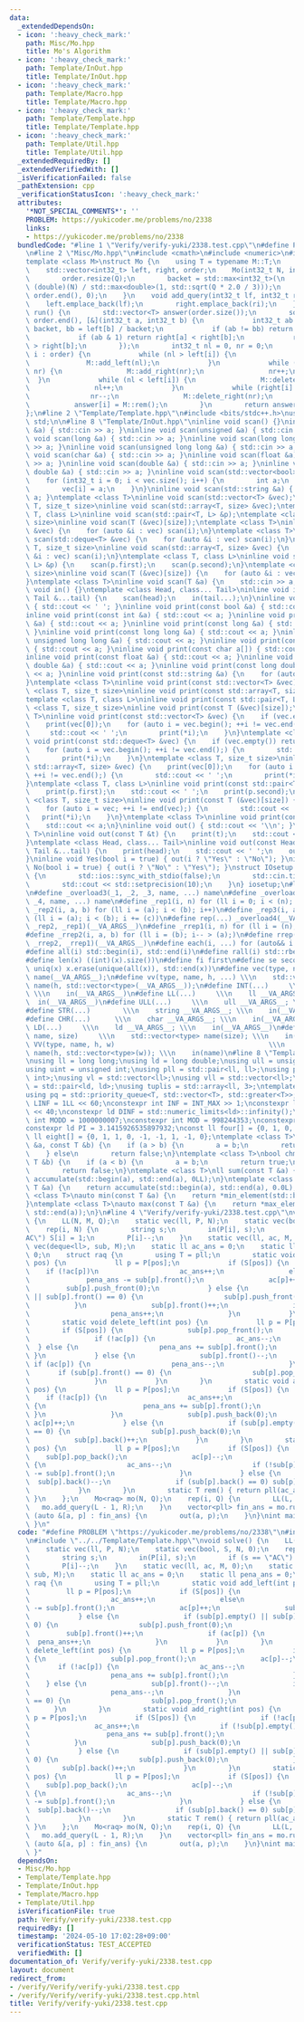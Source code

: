 ```yaml
---
data:
  _extendedDependsOn:
  - icon: ':heavy_check_mark:'
    path: Misc/Mo.hpp
    title: Mo's Algorithm
  - icon: ':heavy_check_mark:'
    path: Template/InOut.hpp
    title: Template/InOut.hpp
  - icon: ':heavy_check_mark:'
    path: Template/Macro.hpp
    title: Template/Macro.hpp
  - icon: ':heavy_check_mark:'
    path: Template/Template.hpp
    title: Template/Template.hpp
  - icon: ':heavy_check_mark:'
    path: Template/Util.hpp
    title: Template/Util.hpp
  _extendedRequiredBy: []
  _extendedVerifiedWith: []
  _isVerificationFailed: false
  _pathExtension: cpp
  _verificationStatusIcon: ':heavy_check_mark:'
  attributes:
    '*NOT_SPECIAL_COMMENTS*': ''
    PROBLEM: https://yukicoder.me/problems/no/2338
    links:
    - https://yukicoder.me/problems/no/2338
  bundledCode: "#line 1 \"Verify/verify-yuki/2338.test.cpp\"\n#define PROBLEM \"https://yukicoder.me/problems/no/2338\"\
    \n#line 2 \"Misc/Mo.hpp\"\n#include <cmath>\n#include <numeric>\n#include <vector>\n\
    template <class M>\nstruct Mo {\n    using T = typename M::T;\n    int32_t backet;\n\
    \    std::vector<int32_t> left, right, order;\n    Mo(int32_t N, int32_t Q) {\n\
    \        order.resize(Q);\n        backet = std::max<int32_t>(\n            1,\
    \ (double)(N) / std::max<double>(1, std::sqrt(Q * 2.0 / 3)));\n        std::iota(order.begin(),\
    \ order.end(), 0);\n    }\n    void add_query(int32_t lf, int32_t ri) {\n    \
    \    left.emplace_back(lf);\n        right.emplace_back(ri);\n    }\n    std::vector<T>\
    \ run() {\n        std::vector<T> answer(order.size());\n        sort(order.begin(),\
    \ order.end(), [&](int32_t a, int32_t b) {\n            int32_t ab = left[a] /\
    \ backet, bb = left[b] / backet;\n            if (ab != bb) return ab < bb;\n\
    \            if (ab & 1) return right[a] < right[b];\n            return right[a]\
    \ > right[b];\n        });\n        int32_t nl = 0, nr = 0;\n        for (int32_t\
    \ i : order) {\n            while (nl > left[i]) {\n                nl--;\n  \
    \              M::add_left(nl);\n            }\n            while (right[i] >\
    \ nr) {\n                M::add_right(nr);\n                nr++;\n          \
    \  }\n            while (nl < left[i]) {\n                M::delete_left(nl);\n\
    \                nl++;\n            }\n            while (right[i] < nr) {\n \
    \               nr--;\n                M::delete_right(nr);\n            }\n \
    \           answer[i] = M::rem();\n        }\n        return answer;\n    }\n\
    };\n#line 2 \"Template/Template.hpp\"\n#include <bits/stdc++.h>\nusing namespace\
    \ std;\n\n#line 8 \"Template/InOut.hpp\"\ninline void scan() {}\ninline void scan(int\
    \ &a) { std::cin >> a; }\ninline void scan(unsigned &a) { std::cin >> a; }\ninline\
    \ void scan(long &a) { std::cin >> a; }\ninline void scan(long long &a) { std::cin\
    \ >> a; }\ninline void scan(unsigned long long &a) { std::cin >> a; }\ninline\
    \ void scan(char &a) { std::cin >> a; }\ninline void scan(float &a) { std::cin\
    \ >> a; }\ninline void scan(double &a) { std::cin >> a; }\ninline void scan(long\
    \ double &a) { std::cin >> a; }\ninline void scan(std::vector<bool> &vec) {\n\
    \    for (int32_t i = 0; i < vec.size(); i++) {\n        int a;\n        scan(a);\n\
    \        vec[i] = a;\n    }\n}\ninline void scan(std::string &a) { std::cin >>\
    \ a; }\ntemplate <class T>\ninline void scan(std::vector<T> &vec);\ntemplate <class\
    \ T, size_t size>\ninline void scan(std::array<T, size> &vec);\ntemplate <class\
    \ T, class L>\ninline void scan(std::pair<T, L> &p);\ntemplate <class T, size_t\
    \ size>\ninline void scan(T (&vec)[size]);\ntemplate <class T>\ninline void scan(std::vector<T>\
    \ &vec) {\n    for (auto &i : vec) scan(i);\n}\ntemplate <class T>\ninline void\
    \ scan(std::deque<T> &vec) {\n    for (auto &i : vec) scan(i);\n}\ntemplate <class\
    \ T, size_t size>\ninline void scan(std::array<T, size> &vec) {\n    for (auto\
    \ &i : vec) scan(i);\n}\ntemplate <class T, class L>\ninline void scan(std::pair<T,\
    \ L> &p) {\n    scan(p.first);\n    scan(p.second);\n}\ntemplate <class T, size_t\
    \ size>\ninline void scan(T (&vec)[size]) {\n    for (auto &i : vec) scan(i);\n\
    }\ntemplate <class T>\ninline void scan(T &a) {\n    std::cin >> a;\n}\ninline\
    \ void in() {}\ntemplate <class Head, class... Tail>\ninline void in(Head &head,\
    \ Tail &...tail) {\n    scan(head);\n    in(tail...);\n}\ninline void print()\
    \ { std::cout << ' '; }\ninline void print(const bool &a) { std::cout << a; }\n\
    inline void print(const int &a) { std::cout << a; }\ninline void print(const unsigned\
    \ &a) { std::cout << a; }\ninline void print(const long &a) { std::cout << a;\
    \ }\ninline void print(const long long &a) { std::cout << a; }\ninline void print(const\
    \ unsigned long long &a) { std::cout << a; }\ninline void print(const char &a)\
    \ { std::cout << a; }\ninline void print(const char a[]) { std::cout << a; }\n\
    inline void print(const float &a) { std::cout << a; }\ninline void print(const\
    \ double &a) { std::cout << a; }\ninline void print(const long double &a) { std::cout\
    \ << a; }\ninline void print(const std::string &a) {\n    for (auto &&i : a) print(i);\n\
    }\ntemplate <class T>\ninline void print(const std::vector<T> &vec);\ntemplate\
    \ <class T, size_t size>\ninline void print(const std::array<T, size> &vec);\n\
    template <class T, class L>\ninline void print(const std::pair<T, L> &p);\ntemplate\
    \ <class T, size_t size>\ninline void print(const T (&vec)[size]);\ntemplate <class\
    \ T>\ninline void print(const std::vector<T> &vec) {\n    if (vec.empty()) return;\n\
    \    print(vec[0]);\n    for (auto i = vec.begin(); ++i != vec.end();) {\n   \
    \     std::cout << ' ';\n        print(*i);\n    }\n}\ntemplate <class T>\ninline\
    \ void print(const std::deque<T> &vec) {\n    if (vec.empty()) return;\n    print(vec[0]);\n\
    \    for (auto i = vec.begin(); ++i != vec.end();) {\n        std::cout << ' ';\n\
    \        print(*i);\n    }\n}\ntemplate <class T, size_t size>\ninline void print(const\
    \ std::array<T, size> &vec) {\n    print(vec[0]);\n    for (auto i = vec.begin();\
    \ ++i != vec.end();) {\n        std::cout << ' ';\n        print(*i);\n    }\n\
    }\ntemplate <class T, class L>\ninline void print(const std::pair<T, L> &p) {\n\
    \    print(p.first);\n    std::cout << ' ';\n    print(p.second);\n}\ntemplate\
    \ <class T, size_t size>\ninline void print(const T (&vec)[size]) {\n    print(vec[0]);\n\
    \    for (auto i = vec; ++i != end(vec);) {\n        std::cout << ' ';\n     \
    \   print(*i);\n    }\n}\ntemplate <class T>\ninline void print(const T &a) {\n\
    \    std::cout << a;\n}\ninline void out() { std::cout << '\\n'; }\ntemplate <class\
    \ T>\ninline void out(const T &t) {\n    print(t);\n    std::cout << '\\n';\n\
    }\ntemplate <class Head, class... Tail>\ninline void out(const Head &head, const\
    \ Tail &...tail) {\n    print(head);\n    std::cout << ' ';\n    out(tail...);\n\
    }\ninline void Yes(bool i = true) { out(i ? \"Yes\" : \"No\"); }\ninline void\
    \ No(bool i = true) { out(i ? \"No\" : \"Yes\"); }\nstruct IOsetup {\n    IOsetup()\
    \ {\n        std::ios::sync_with_stdio(false);\n        std::cin.tie(nullptr);\n\
    \        std::cout << std::setprecision(10);\n    }\n} iosetup;\n#line 1 \"Template/Macro.hpp\"\
    \n#define _overload3(_1, _2, _3, name, ...) name\n#define _overload4(_1, _2, _3,\
    \ _4, name, ...) name\n#define _rep1(i, n) for (ll i = 0; i < (n); i++)\n#define\
    \ _rep2(i, a, b) for (ll i = (a); i < (b); i++)\n#define _rep3(i, a, b, c) for\
    \ (ll i = (a); i < (b); i += (c))\n#define rep(...) _overload4(__VA_ARGS__, _rep3,\
    \ _rep2, _rep1)(__VA_ARGS__)\n#define _rrep1(i, n) for (ll i = (n); i-- > 0;)\n\
    #define _rrep2(i, a, b) for (ll i = (b); i-- > (a);)\n#define rrep(...) _overload3(__VA_ARGS__,\
    \ _rrep2, _rrep1)(__VA_ARGS__)\n#define each(i, ...) for (auto&& i : __VA_ARGS__)\n\
    #define all(i) std::begin(i), std::end(i)\n#define rall(i) std::rbegin(i), std::rend(i)\n\
    #define len(x) ((int)(x).size())\n#define fi first\n#define se second\n#define\
    \ uniq(x) x.erase(unique(all(x)), std::end(x))\n#define vec(type, name, ...) vector<type>\
    \ name(__VA_ARGS__);\n#define vv(type, name, h, ...) \\\n    std::vector<std::vector<type>>\
    \ name(h, std::vector<type>(__VA_ARGS__));\n#define INT(...)     \\\n    int __VA_ARGS__;\
    \ \\\n    in(__VA_ARGS__)\n#define LL(...)     \\\n    ll __VA_ARGS__; \\\n  \
    \  in(__VA_ARGS__)\n#define ULL(...)     \\\n    ull __VA_ARGS__; \\\n    in(__VA_ARGS__)\n\
    #define STR(...)        \\\n    string __VA_ARGS__; \\\n    in(__VA_ARGS__)\n\
    #define CHR(...)      \\\n    char __VA_ARGS__; \\\n    in(__VA_ARGS__)\n#define\
    \ LD(...)     \\\n    ld __VA_ARGS__; \\\n    in(__VA_ARGS__)\n#define VEC(type,\
    \ name, size)     \\\n    std::vector<type> name(size); \\\n    in(name)\n#define\
    \ VV(type, name, h, w)                                      \\\n    std::vector<std::vector<type>>\
    \ name(h, std::vector<type>(w)); \\\n    in(name)\n#line 8 \"Template/Util.hpp\"\
    \nusing ll = long long;\nusing ld = long double;\nusing ull = unsigned long long;\n\
    using uint = unsigned int;\nusing pll = std::pair<ll, ll>;\nusing pii = std::pair<int,\
    \ int>;\nusing vl = std::vector<ll>;\nusing vll = std::vector<ll>;\nusing pdd\
    \ = std::pair<ld, ld>;\nusing tuplis = std::array<ll, 3>;\ntemplate <class T>\n\
    using pq = std::priority_queue<T, std::vector<T>, std::greater<T>>;\nconst ll\
    \ LINF = 1LL << 60;\nconstexpr int INF = INT_MAX >> 1;\nconstexpr ll MINF = 1LL\
    \ << 40;\nconstexpr ld DINF = std::numeric_limits<ld>::infinity();\nconstexpr\
    \ int MODD = 1000000007;\nconstexpr int MOD = 998244353;\nconstexpr ld EPS = 1e-9;\n\
    constexpr ld PI = 3.1415926535897932;\nconst ll four[] = {0, 1, 0, -1, 0};\nconst\
    \ ll eight[] = {0, 1, 1, 0, -1, -1, 1, -1, 0};\ntemplate <class T>\nbool chmin(T\
    \ &a, const T &b) {\n    if (a > b) {\n        a = b;\n        return true;\n\
    \    } else\n        return false;\n}\ntemplate <class T>\nbool chmax(T &a, const\
    \ T &b) {\n    if (a < b) {\n        a = b;\n        return true;\n    } else\n\
    \        return false;\n}\ntemplate <class T>\nll sum(const T &a) {\n    return\
    \ accumulate(std::begin(a), std::end(a), 0LL);\n}\ntemplate <class T>\nld dsum(const\
    \ T &a) {\n    return accumulate(std::begin(a), std::end(a), 0.0L);\n}\ntemplate\
    \ <class T>\nauto min(const T &a) {\n    return *min_element(std::begin(a), std::end(a));\n\
    }\ntemplate <class T>\nauto max(const T &a) {\n    return *max_element(std::begin(a),\
    \ std::end(a));\n}\n#line 4 \"Verify/verify-yuki/2338.test.cpp\"\nvoid solve()\
    \ {\n    LL(N, M, Q);\n    static vec(ll, P, N);\n    static vec(bool, S, N, 0);\n\
    \    rep(i, N) {\n        string s;\n        in(P[i], s);\n        if (s == \"\
    AC\") S[i] = 1;\n        P[i]--;\n    }\n    static vec(ll, ac, M, 0);\n    static\
    \ vec(deque<ll>, sub, M);\n    static ll ac_ans = 0;\n    static ll pena_ans =\
    \ 0;\n    struct raq {\n        using T = pll;\n        static void add_left(int\
    \ pos) {\n            ll p = P[pos];\n            if (S[pos]) {\n            \
    \    if (!ac[p])\n                    ac_ans++;\n                else\n      \
    \              pena_ans -= sub[p].front();\n                ac[p]++;\n       \
    \         sub[p].push_front(0);\n            } else {\n                if (sub[p].empty()\
    \ || sub[p].front() == 0) {\n                    sub[p].push_front(0);\n     \
    \           }\n                sub[p].front()++;\n                if (ac[p]) {\n\
    \                    pena_ans++;\n                }\n            }\n        }\n\
    \        static void delete_left(int pos) {\n            ll p = P[pos];\n    \
    \        if (S[pos]) {\n                sub[p].pop_front();\n                ac[p]--;\n\
    \                if (!ac[p]) {\n                    ac_ans--;\n              \
    \  } else {\n                    pena_ans += sub[p].front();\n               \
    \ }\n            } else {\n                sub[p].front()--;\n               \
    \ if (ac[p]) {\n                    pena_ans--;\n                }\n         \
    \       if (sub[p].front() == 0) {\n                    sub[p].pop_front();\n\
    \                }\n            }\n        }\n        static void add_right(int\
    \ pos) {\n            ll p = P[pos];\n            if (S[pos]) {\n            \
    \    if (!ac[p]) {\n                    ac_ans++;\n                    if (!sub[p].empty())\
    \ {\n                        pena_ans += sub[p].front();\n                   \
    \ }\n                }\n                sub[p].push_back(0);\n               \
    \ ac[p]++;\n            } else {\n                if (sub[p].empty() || sub[p].back()\
    \ == 0) {\n                    sub[p].push_back(0);\n                }\n     \
    \           sub[p].back()++;\n            }\n        }\n        static void delete_right(int\
    \ pos) {\n            ll p = P[pos];\n            if (S[pos]) {\n            \
    \    sub[p].pop_back();\n                ac[p]--;\n                if (!ac[p])\
    \ {\n                    ac_ans--;\n                    if (!sub[p].empty()) pena_ans\
    \ -= sub[p].front();\n                }\n            } else {\n              \
    \  sub[p].back()--;\n                if (sub[p].back() == 0) sub[p].pop_back();\n\
    \            }\n        }\n        static T rem() { return pll(ac_ans, pena_ans);\
    \ }\n    };\n    Mo<raq> mo(N, Q);\n    rep(i, Q) {\n        LL(L, R);\n     \
    \   mo.add_query(L - 1, R);\n    }\n    vector<pll> fin_ans = mo.run();\n    for\
    \ (auto &[a, p] : fin_ans) {\n        out(a, p);\n    }\n}\nint main() { solve();\
    \ }\n"
  code: "#define PROBLEM \"https://yukicoder.me/problems/no/2338\"\n#include \"../../Misc/Mo.hpp\"\
    \n#include \"../../Template/Template.hpp\"\nvoid solve() {\n    LL(N, M, Q);\n\
    \    static vec(ll, P, N);\n    static vec(bool, S, N, 0);\n    rep(i, N) {\n\
    \        string s;\n        in(P[i], s);\n        if (s == \"AC\") S[i] = 1;\n\
    \        P[i]--;\n    }\n    static vec(ll, ac, M, 0);\n    static vec(deque<ll>,\
    \ sub, M);\n    static ll ac_ans = 0;\n    static ll pena_ans = 0;\n    struct\
    \ raq {\n        using T = pll;\n        static void add_left(int pos) {\n   \
    \         ll p = P[pos];\n            if (S[pos]) {\n                if (!ac[p])\n\
    \                    ac_ans++;\n                else\n                    pena_ans\
    \ -= sub[p].front();\n                ac[p]++;\n                sub[p].push_front(0);\n\
    \            } else {\n                if (sub[p].empty() || sub[p].front() ==\
    \ 0) {\n                    sub[p].push_front(0);\n                }\n       \
    \         sub[p].front()++;\n                if (ac[p]) {\n                  \
    \  pena_ans++;\n                }\n            }\n        }\n        static void\
    \ delete_left(int pos) {\n            ll p = P[pos];\n            if (S[pos])\
    \ {\n                sub[p].pop_front();\n                ac[p]--;\n         \
    \       if (!ac[p]) {\n                    ac_ans--;\n                } else {\n\
    \                    pena_ans += sub[p].front();\n                }\n        \
    \    } else {\n                sub[p].front()--;\n                if (ac[p]) {\n\
    \                    pena_ans--;\n                }\n                if (sub[p].front()\
    \ == 0) {\n                    sub[p].pop_front();\n                }\n      \
    \      }\n        }\n        static void add_right(int pos) {\n            ll\
    \ p = P[pos];\n            if (S[pos]) {\n                if (!ac[p]) {\n    \
    \                ac_ans++;\n                    if (!sub[p].empty()) {\n     \
    \                   pena_ans += sub[p].front();\n                    }\n     \
    \           }\n                sub[p].push_back(0);\n                ac[p]++;\n\
    \            } else {\n                if (sub[p].empty() || sub[p].back() ==\
    \ 0) {\n                    sub[p].push_back(0);\n                }\n        \
    \        sub[p].back()++;\n            }\n        }\n        static void delete_right(int\
    \ pos) {\n            ll p = P[pos];\n            if (S[pos]) {\n            \
    \    sub[p].pop_back();\n                ac[p]--;\n                if (!ac[p])\
    \ {\n                    ac_ans--;\n                    if (!sub[p].empty()) pena_ans\
    \ -= sub[p].front();\n                }\n            } else {\n              \
    \  sub[p].back()--;\n                if (sub[p].back() == 0) sub[p].pop_back();\n\
    \            }\n        }\n        static T rem() { return pll(ac_ans, pena_ans);\
    \ }\n    };\n    Mo<raq> mo(N, Q);\n    rep(i, Q) {\n        LL(L, R);\n     \
    \   mo.add_query(L - 1, R);\n    }\n    vector<pll> fin_ans = mo.run();\n    for\
    \ (auto &[a, p] : fin_ans) {\n        out(a, p);\n    }\n}\nint main() { solve();\
    \ }"
  dependsOn:
  - Misc/Mo.hpp
  - Template/Template.hpp
  - Template/InOut.hpp
  - Template/Macro.hpp
  - Template/Util.hpp
  isVerificationFile: true
  path: Verify/verify-yuki/2338.test.cpp
  requiredBy: []
  timestamp: '2024-05-10 17:02:28+09:00'
  verificationStatus: TEST_ACCEPTED
  verifiedWith: []
documentation_of: Verify/verify-yuki/2338.test.cpp
layout: document
redirect_from:
- /verify/Verify/verify-yuki/2338.test.cpp
- /verify/Verify/verify-yuki/2338.test.cpp.html
title: Verify/verify-yuki/2338.test.cpp
---
```


